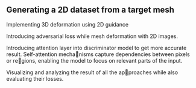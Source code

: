 <h2>Generating a 2D dataset from a target mesh</h2>

Implementing 3D deformation using 2D guidance

Introducing adversarial loss while mesh deformation with 2D images.

Introducing attention layer into discriminator model to get more accurate result. Self-attention mechanisms capture dependencies between pixels or regions, enabling the model to focus on relevant parts of the input.

Visualizing and analyzing the result of all the approaches while also evaluating their losses.
